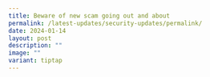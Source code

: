 ```yaml
---
title: Beware of new scam going out and about
permalink: /latest-updates/security-updates/permalink/
date: 2024-01-14
layout: post
description: ""
image: ""
variant: tiptap
---
```

